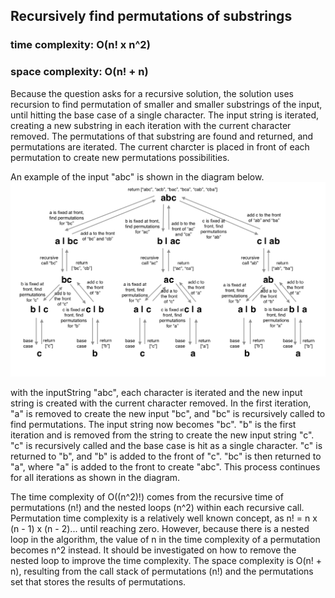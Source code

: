 ## Recursively find permutations of substrings
### time complexity: O(n! x n^2)
### space complexity: O(n! + n)

Because the question asks for a recursive solution, the solution uses recursion to find permutation of smaller and smaller substrings of the input, until hitting the base case of a single character. The input string is iterated, creating a new substring in each iteration with the current character removed. The permutations of that substring are found and returned, and permutations are iterated. The current charcter is placed in front of each permutation to create new permutations possibilities. 

An example of the input "abc" is shown in the diagram below.
![Figure 0](figure-0.png)

with the inputString "abc", each character is iterated and the new input string is created with the current character removed. In the first iteration, "a" is removed to create the new input "bc", and "bc" is recursively called to find permutations. The input string now becomes "bc". "b" is the first iteration and is removed from the string to create the new input string "c". "c" is recursively called and the base case is hit as a single character. "c" is returned to "b", and "b" is added to the front of "c". "bc" is then returned to "a", where "a" is added to the front to create "abc". This process continues for all iterations as shown in the diagram. 

The time complexity of O((n^2)!) comes from the recursive time of permutations (n!) and the nested loops (n^2) within each recursive call. Permutation time complexity is a relatively well known concept, as n! = n x (n - 1) x (n - 2)... until reaching zero. However, because there is a nested loop in the algorithm, the value of n in the time complexity of a permutation becomes n^2 instead. It should be investigated on how to remove the nested loop to improve the time complexity. The space complexity is O(n! + n), resulting from the call stack of permutations (n!) and the permutations set that stores the results of permutations.
